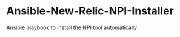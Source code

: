 Ansible-New-Relic-NPI-Installer
===============================

Ansible playbook to install the NPI tool automatically
